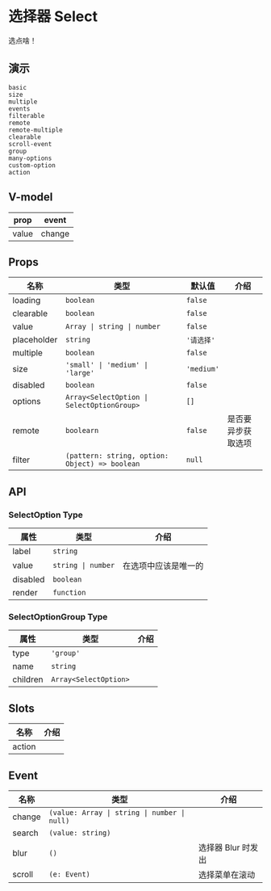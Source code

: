 # 选择器 Select
选点啥！
## 演示
```demo
basic
size
multiple
events
filterable
remote
remote-multiple
clearable
scroll-event
group
many-options
custom-option
action
```
## V-model
|prop|event|
|-|-|
|value|change|

## Props
|名称|类型|默认值|介绍|
|-|-|-|-|
|loading|`boolean`|`false`||
|clearable|`boolean`|`false`||
|value|`Array \| string \| number`|`false`||
|placeholder|`string`|`'请选择'`||
|multiple|`boolean`|`false`||
|size|`'small' \| 'medium' \| 'large'`|`'medium'`||
|disabled|`boolean`|`false`||
|options|`Array<SelectOption \| SelectOptionGroup>`|`[]`||
|remote|`boolearn`|`false`|是否要异步获取选项|
|filter|`(pattern: string, option: Object) => boolean`|`null`||

## API
### SelectOption Type
|属性|类型|介绍|
|-|-|-|
|label|`string`||
|value|`string \| number`|在选项中应该是唯一的|
|disabled|`boolean`||
|render|`function`||

### SelectOptionGroup Type
|属性|类型|介绍|
|-|-|-|
|type|`'group'`||
|name|`string`||
|children|`Array<SelectOption>`||

## Slots
|名称|介绍|
|-|-|
|action||

## Event
|名称|类型|介绍|
|-|-|-|
|change|`(value: Array \| string \| number \| null)`||
|search|`(value: string)`||
|blur|`()`|选择器 Blur 时发出|
|scroll|`(e: Event)`|选择菜单在滚动|

